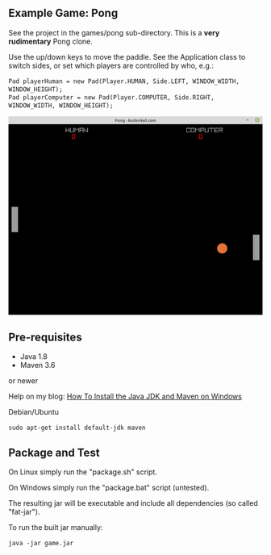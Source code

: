 ## Example Game: Pong

See the project in the games/pong sub-directory. This is a **very rudimentary** Pong clone.

Use the up/down keys to move the paddle. See the Application class to switch sides, or set which players are controlled by who, e.g.:

````
Pad playerHuman = new Pad(Player.HUMAN, Side.LEFT, WINDOW_WIDTH, WINDOW_HEIGHT);
Pad playerComputer = new Pad(Player.COMPUTER, Side.RIGHT, WINDOW_WIDTH, WINDOW_HEIGHT);
````

![Preview](readme.jpg)

## Pre-requisites

- Java 1.8
- Maven 3.6

or newer

Help on my blog: <a href="https://www.kodenkel.com/how-to/java-jdk-maven-installation-windows" target="_blank">How To Install the Java JDK and Maven on Windows</a>

Debian/Ubuntu

````
sudo apt-get install default-jdk maven
````

## Package and Test

On Linux simply run the "package.sh" script.

On Windows simply run the "package.bat" script (untested).

The resulting jar will be executable and include all dependencies (so called "fat-jar").

To run the built jar manually:

````
java -jar game.jar
````
